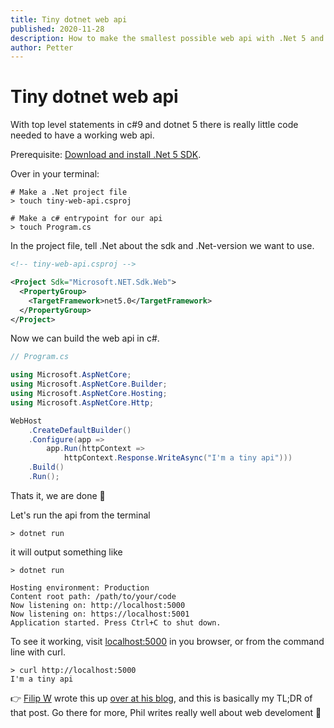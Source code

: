 ```yaml
---
title: Tiny dotnet web api
published: 2020-11-28
description: How to make the smallest possible web api with .Net 5 and top level statements in c# 9.
author: Petter
---
```

# Tiny dotnet web api

With top level statements in c#9 and dotnet 5 there is really little code needed to have a working web api.

Prerequisite: [Download and install .Net 5 SDK](https://dotnet.microsoft.com/download).

Over in your terminal:

```shell script
# Make a .Net project file
> touch tiny-web-api.csproj

# Make a c# entrypoint for our api
> touch Program.cs
```

In the project file, tell .Net about the sdk and .Net-version we want to use.

```xml
<!-- tiny-web-api.csproj -->

<Project Sdk="Microsoft.NET.Sdk.Web">
  <PropertyGroup>
    <TargetFramework>net5.0</TargetFramework>
  </PropertyGroup>
</Project>
```

Now we can build the web api in c#.
```csharp
// Program.cs

using Microsoft.AspNetCore;
using Microsoft.AspNetCore.Builder;
using Microsoft.AspNetCore.Hosting;
using Microsoft.AspNetCore.Http;

WebHost
    .CreateDefaultBuilder()
    .Configure(app =>
        app.Run(httpContext =>
            httpContext.Response.WriteAsync("I'm a tiny api")))
    .Build()
    .Run();
```

Thats it, we are done 🙌

Let's run the api from the terminal
```shell script
> dotnet run
```
it will output something like
```shell script
> dotnet run

Hosting environment: Production
Content root path: /path/to/your/code
Now listening on: http://localhost:5000
Now listening on: https://localhost:5001
Application started. Press Ctrl+C to shut down.
```
To see it working, visit [localhost:5000](http://localhost:5000) in you browser, or from the command line with curl.

```shell script
> curl http://localhost:5000
I'm a tiny api
```

👉 [Filip W](https://twitter.com/filip_woj) wrote this up [over at his blog](https://www.strathweb.com/2020/10/beautiful-and-compact-web-apis-with-c-9-net-5-0-and-asp-net-core/), and this is basically my TL;DR of that post. Go there for more, Phil writes really well about web develoment 👏
